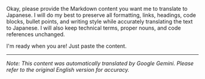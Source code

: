 Okay, please provide the Markdown content you want me to translate to Japanese. I will do my best to preserve all formatting, links, headings, code blocks, bullet points, and writing style while accurately translating the text to Japanese. I will also keep technical terms, proper nouns, and code references unchanged.

I'm ready when you are! Just paste the content.


---
_Note: This content was automatically translated by Google Gemini. Please refer to the original English version for accuracy._
